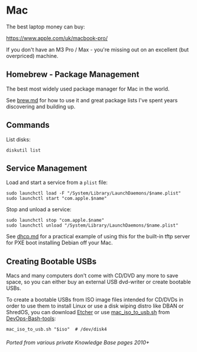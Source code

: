 # Mac

The best laptop money can buy:

https://www.apple.com/uk/macbook-pro/

If you don't have an M3 Pro / Max - you're missing out on an excellent (but overpriced) machine.

## Homebrew - Package Management

The best most widely used package manager for Mac in the world.

See [brew.md](brew.md) for how to use it and great package lists I've spent years discovering and building up.

## Commands

List disks:

```shell
diskutil list
```

## Service Management

Load and start a service from a `plist` file:

```shell
sudo launchctl load -F "/System/Library/LaunchDaemons/$name.plist"
sudo launchctl start "com.apple.$name"
```

Stop and unload a service:

```shell
sudo launchctl stop "com.apple.$name"
sudo launchctl unload "/System/Library/LaunchDaemons/$name.plist"
```

See [dhcp.md](dhcp.md) for a practical example of using this for the built-in tftp server for PXE boot installing Debian off your Mac.

## Creating Bootable USBs

Macs and many computers don't come with CD/DVD any more to save space, so you can either buy an external USB dvd-writer or create bootable USBs.

To create a bootable USBs from ISO image files intended for CD/DVDs in order to use them to install Linux
or use a disk wiping distro like DBAN or ShredOS,
you can download [Etcher](https://etcher.balena.io/) or use
[mac_iso_to_usb.sh](https://github.com/HariSekhon/DevOps-Bash-tools/blob/master/bin/mac_iso_to_usb.sh)
from [DevOps-Bash-tools](devops-bash-tools.md):

```shell
mac_iso_to_usb.sh "$iso"  # /dev/disk4
```

###### Ported from various private Knowledge Base pages 2010+
